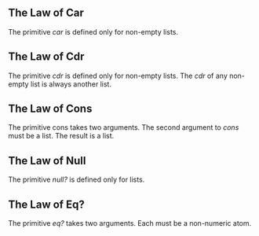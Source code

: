 The Law of Car
---

The primitive _car_ is defined only for non-empty lists.

The Law of Cdr
---

The primitive _cdr_ is defined only for non-empty lists. The _cdr_ of any non-empty list is always another list.

The Law of Cons
---

The primitive cons takes two arguments. The second argument to _cons_ must be a list. The result is a list.

The Law of Null
---

The primitive _null?_ is defined only for lists.

The Law of Eq?
---

The primitive _eq?_ takes two arguments. Each must be a non-numeric atom.

